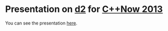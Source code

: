 # Presentation on [d2](http://github.com/ldionne/d2) for [C++Now 2013](http://cppnow.org/)

You can see the presentation [here](http://ldionne.github.io/d2-cppnow-2013).
